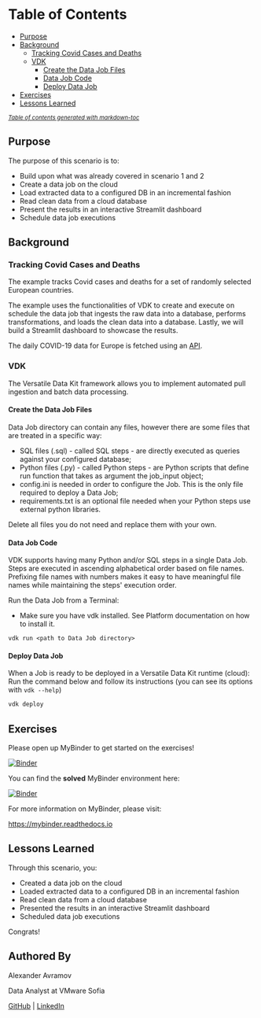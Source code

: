 # Table of Contents
- [Purpose](#purpose)
- [Background](#background)
  * [Tracking Covid Cases and Deaths](#tracking-covid-cases-and-deaths)
  * [VDK](#vdk)
    * [Create the Data Job Files](#create-the-data-job-files)
    * [Data Job Code](#data-job-code)
    * [Deploy Data Job](#deploy-data-job)
- [Exercises](#exercises)
- [Lessons Learned](#lessons-learned)

<small><i><a href='http://ecotrust-canada.github.io/markdown-toc/'>Table of contents generated with markdown-toc</a></i></small>

## Purpose
The purpose of this scenario is to:
* Build upon what was already covered in scenario 1 and 2
* Create a data job on the cloud
* Load extracted data to a configured DB in an incremental fashion
* Read clean data from a cloud database
* Present the results in an interactive Streamlit dashboard
* Schedule data job executions

## Background
### Tracking Covid Cases and Deaths
The example tracks Covid cases and deaths for a set of randomly selected European countries.

The example uses the functionalities of VDK to create and execute on schedule the data job that ingests the
raw data into a database, performs transformations, and loads the clean data into a database. Lastly, we will 
build a Streamlit dashboard to showcase the results.

The daily COVID-19 data for Europe is fetched using an [API](https://github.com/M-Media-Group/Covid-19-API).

### VDK 
The Versatile Data Kit framework allows you to implement automated pull ingestion and batch data processing.

#### Create the Data Job Files
Data Job directory can contain any files, however there are some files that are treated in a specific way:

* SQL files (.sql) - called SQL steps - are directly executed as queries against your configured database;
* Python files (.py) - called Python steps - are Python scripts that define run function that takes as argument the job_input object;
* config.ini is needed in order to configure the Job. This is the only file required to deploy a Data Job;
* requirements.txt is an optional file needed when your Python steps use external python libraries.

Delete all files you do not need and replace them with your own.

#### Data Job Code
VDK supports having many Python and/or SQL steps in a single Data Job. Steps are executed in ascending alphabetical order based on file names.
Prefixing file names with numbers makes it easy to have meaningful file names while maintaining the steps' execution order.

Run the Data Job from a Terminal:
* Make sure you have vdk installed. See Platform documentation on how to install it.
```
vdk run <path to Data Job directory>
```

#### Deploy Data Job
When a Job is ready to be deployed in a Versatile Data Kit runtime (cloud):
Run the command below and follow its instructions (you can see its options with `vdk --help`)
```python
vdk deploy
```

## Exercises
Please open up MyBinder to get started on the exercises!

[![Binder](https://mybinder.org/badge_logo.svg)](https://mybinder.org/v2/gh/versatile-data-kit-amld/tracking-covid-cases-deaths-example-unsolved/HEAD?labpath=setup.ipynb)

You can find the **solved** MyBinder environment here:

[![Binder](https://mybinder.org/badge_logo.svg)](https://mybinder.org/v2/gh/versatile-data-kit-amld/tracking-covid-cases-deaths-example-solved/HEAD?labpath=setup.ipynb)

For more information on MyBinder, please visit:

https://mybinder.readthedocs.io 

## Lessons Learned
Through this scenario, you:
* Created a data job on the cloud
* Loaded extracted data to a configured DB in an incremental fashion
* Read clean data from a cloud database
* Presented the results in an interactive Streamlit dashboard
* Scheduled data job executions

Congrats!

## Authored By
Alexander Avramov

Data Analyst at VMware Sofia

[GitHub](https://github.com/AlexanderAvramov) | 
[LinkedIn](https://www.linkedin.com/in/alexander-avramov)
